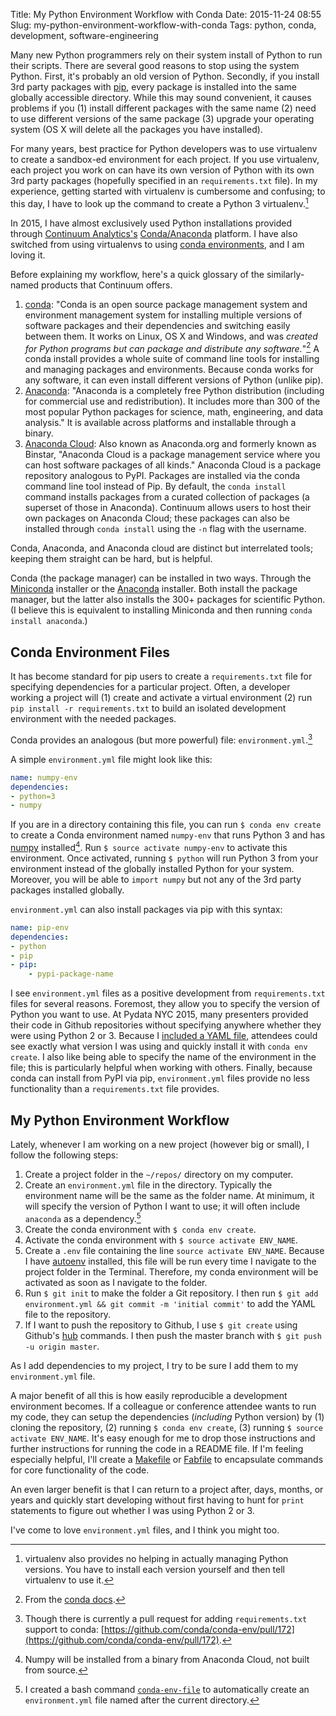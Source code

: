 Title: My Python Environment Workflow with Conda
Date: 2015-11-24 08:55
Slug: my-python-environment-workflow-with-conda
Tags: python, conda, development, software-engineering

Many new Python programmers rely on their system install of Python to run their scripts. There are several good reasons to stop using the system Python. First, it's probably an old version of Python. Secondly, if you install 3rd party packages with [pip](https://pypi.python.org/pypi/pip), every package is installed into the same globally accessible directory. While this may sound convenient, it causes problems if you (1) install different packages with the same name (2) need to use different versions of the same package (3) upgrade your operating system (OS X will delete all the packages you have installed).

For many years, best practice for Python developers was to use virtualenv to create a sandbox-ed environment for each project. If you use virtualenv, each project you work on can have its own version of Python with its own 3rd party packages (hopefully specified in an `requirements.txt` file). In my experience, getting started with virtualenv is cumbersome and confusing; to this day, I have to look up the command to create a Python 3 virtualenv.[^python-version]

In 2015, I have almost exclusively used Python installations provided through [Continuum Analytics's](https://www.continuum.io/ "Continuum") [Conda/Anaconda](http://conda.pydata.org/docs/intro.html "Intro to conda &mdash; Conda   documentation") platform. I have also switched from using virtualenvs to using [conda environments](http://conda.pydata.org/docs/using/envs.html "Managing environments &mdash; Conda   documentation"), and I am loving it.

Before explaining my workflow, here's a quick glossary of the similarly-named products that Continuum offers.

1. [conda](http://conda.pydata.org/docs/intro.html): "Conda is an open source package management system and environment management system for installing multiple versions of software packages and their dependencies and switching easily between them. It works on Linux, OS X and Windows, and was _created for Python programs but can package and distribute any software._"[^conda] A conda install provides a whole suite of command line tools for installing and managing packages and environments. Because conda works for any software, it can even install different versions of Python (unlike pip).
2. [Anaconda](https://www.continuum.io/downloads): "Anaconda is a completely free Python distribution (including for commercial use and redistribution). It includes more than 300 of the most popular Python packages for science, math, engineering, and data analysis." It is available across platforms and installable through a binary.
3. [Anaconda Cloud](https://anaconda.org): Also known as Anaconda.org and formerly known as Binstar, "Anaconda Cloud is a package management service where you can host software packages of all kinds." Anaconda Cloud is a package repository analogous to PyPI. Packages are installed via the conda command line tool instead of Pip. By default, the `conda install` command installs packages from a curated collection of packages (a superset of those in Anaconda). Continuum allows users to host their own packages on Anaconda Cloud; these packages can also be installed through `conda install` using the `-n` flag with the username.

Conda, Anaconda, and Anaconda cloud are distinct but interrelated tools; keeping them straight can be hard, but is helpful.

Conda (the package manager) can be installed in two ways. Through the [Miniconda](http://conda.pydata.org/miniconda.html) installer or the [Anaconda](https://www.continuum.io/downloads) installer. Both install the package manager, but the latter also installs the 300+ packages for scientific Python. (I believe this is equivalent to installing Miniconda and then running `conda install anaconda`.)

## Conda Environment Files

It has become standard for pip users to create a `requirements.txt` file for specifying dependencies for a particular project. Often, a developer working a project will (1) create and activate a virtual environment (2) run `pip install -r requirements.txt` to build an isolated development environment with the needed packages.

Conda provides an analogous (but more powerful) file: `environment.yml`.[^requirements-conda]

A simple `environment.yml` file might look like this:

```yml
name: numpy-env
dependencies:
- python=3
- numpy
```

If you are in a directory containing this file, you can run `$ conda env create` to create a Conda environment named `numpy-env` that runs Python 3 and has [numpy](http://www.numpy.org/ "NumPy &mdash; Numpy") installed[^numpy]. Run `$ source activate numpy-env` to activate this environment. Once activated, running `$ python` will run Python 3 from your environment instead of the globally installed Python for your system. Moreover, you will be able to `import numpy` but not any of the 3rd party packages installed globally.

`environment.yml` can also install packages via pip with this syntax:

```yml
name: pip-env
dependencies:
- python
- pip
- pip:
    - pypi-package-name
```

I see `environment.yml` files as a positive development from `requirements.txt` files for several reasons. Foremost, they allow you to specify the version of Python you want to use. At Pydata NYC 2015, many presenters provided their code in Github repositories without specifying anywhere whether they were using Python 2 or 3. Because I [included a YAML file](https://github.com/tdhopper/pydata-nyc-2015/blob/55b9d2892b18e1d191325fc1890740901723dcfd/environment.yml), attendees could see exactly what version I was using and quickly install it with `conda env create`. I also like being able to specify the name of the environment in the file; this is particularly helpful when working with others. Finally, because conda can install from PyPI via pip, `environment.yml` files provide no less functionality than a `requirements.txt` file provides.

## My Python Environment Workflow

Lately, whenever I am working on a new project (however big or small), I follow the following steps:

1. Create a project folder in the `~/repos/` directory on my computer.
2. Create an `environment.yml` file in the directory. Typically the environment name will be the same as the folder name. At minimum, it will specify the version of Python I want to use; it will often include `anaconda` as a dependency.[^conda-env-file]
3. Create the conda environment with `$ conda env create`.
4. Activate the conda environment with `$ source activate ENV_NAME`.
5. Create a `.env` file containing the line `source activate ENV_NAME`. Because I have [autoenv](https://github.com/kennethreitz/autoenv) installed, this file will be run every time I navigate to the project folder in the Terminal. Therefore, my conda environment will be activated as soon as I navigate to the folder.
6. Run `$ git init` to make the folder a Git repository. I then run `$ git add environment.yml && git commit -m 'initial commit'` to add the YAML file to the repository.
7. If I want to push the repository to Github, I use `$ git create` using Github's [hub](https://github.com/github/hub) commands. I then push the master branch with `$ git push -u origin master`.

As I add dependencies to my project, I try to be sure I add them to my `environment.yml` file.

A major benefit of all this is how easily reproducible a development environment becomes. If a colleague or conference attendee wants to run my code, they can setup the dependencies (_including_ Python version) by (1) cloning the repository, (2) running `$ conda env create`, (3) running `$ source activate ENV_NAME`. It's easy enough for me to drop those instructions and further instructions for running the code in a README file. If I'm feeling especially helpful, I'll create a [Makefile](http://mrbook.org/blog/tutorials/make/ "Makefiles &#8211; Mrbook&#039;s Stuff") or [Fabfile](http://www.fabfile.org/ "Welcome to Fabric! &mdash; Fabric  documentation") to encapsulate commands for core functionality of the code.

An even larger benefit is that I can return to a project after, days, months, or years and quickly start developing without first having to hunt for `print` statements to figure out whether I was using Python 2 or 3.

I've come to love `environment.yml` files, and I think you might too.

[^python-version]: virtualenv also provides no helping in actually managing Python versions. You have to install each version yourself and then tell virtualenv to use it.
[^conda]: From the [conda docs](http://conda.pydata.org/docs/).
[^requirements-conda]: Though there is currently a pull request for adding `requirements.txt` support to conda: [https://github.com/conda/conda-env/pull/172](https://github.com/conda/conda-env/pull/172).
[^numpy]: Numpy will be installed from a binary from Anaconda Cloud, not built from source.
[^conda-env-file]: I created a bash command [`conda-env-file`](https://github.com/tdhopper/dotfiles/blob/f319aca85d034488d2a37f43e2ee7c49c057cef6/bash_functions#L119-L139) to automatically create an `environment.yml` file named after the current directory.